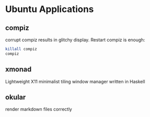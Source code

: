 # Ubuntu Applications

## compiz
corrupt compiz results in glitchy display. Restart compiz is enough:
``` bash
killall compiz
compiz
``` 

## xmonad
Lightweight X11 minimalist tiling window manager written in Haskell

## okular
render markdown files correctly
